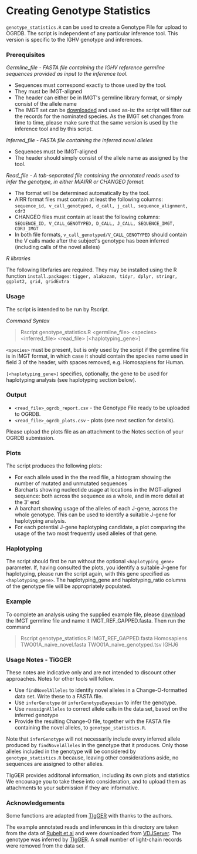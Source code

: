 # Creating Genotype Statistics

`genotype_statistics.R` can be used to create a Genotype File for upload to OGRDB. The script is independent 
of any particular inference tool. This version is specific to the IGHV genotype and inferences.

### Prerequisites

*Germline_file - FASTA file containing the IGHV reference germline sequences provided as input to the inference tool.* 

* Sequences must correspond exactly to those used by the tool.
* They must be IMGT-aligned
* The header can either be in IMGT's germline library format, or simply consist of the allele name
* The IMGT set can be [downloaded](http://www.imgt.org/download/GENE-DB/IMGTGENEDB-ReferenceSequences.fasta-nt-WithoutGaps-F+ORF+inframeP)
  and used as-is: the script will filter out the records for the nominated species. As the IMGT set changes from time to time, please make sure that 
  the same version is used by the inference tool and by this script.

*Inferred_file - FASTA file containing the inferred novel alleles*   
* Sequences must be IMGT-aligned
* The header should simply consist of the allele name as assigned by the tool.

*Read_file - A tab-separated file containing the annotated reads used to infer the genotype, in either MiAIRR or CHANGEO format.*

* The format will be determined automatically by the tool.
* AIRR format files must contain at least the following columns:
`sequence_id, v_call_genotyped, d_call, j_call, sequence_alignment, cdr3`
* CHANGEO files must contain at least the following columns:
`SEQUENCE_ID, V_CALL_GENOTYPED, D_CALL, J_CALL, SEQUENCE_IMGT, CDR3_IMGT`
* In both file formats, `v_call_genotyped/V_CALL_GENOTYPED` should contain the V calls made after the subject's genotype has been inferred
(including calls of the novel alleles)

*R libraries*

The following librfaries are required. They may be installed using the R function `install.packages`: `tigger, alakazam, tidyr, dplyr, stringr, ggplot2, grid, gridExtra`


### Usage

The script is intended to be run by Rscript.

*Command Syntax*

> Rscript genotype_statistics.R \<germline_file\> \<species\> \<inferred_file\> \<read_file\> \[\<haplotyping_gene\>\]

`<species>` must be present, but is only used by the script if the germline file is in IMGT format, in which case
it should contain the species name used in field 3 of the header, with spaces removed, e.g. Homosapiens for Human.

`[<haplotyping_gene>]` specifies, optionally, the gene to be used for haplotyping analysis (see haplotyping section below).

### Output

* `<read_file>_ogrdb_report.csv` - the Genotype File ready to be uploaded to OGRDB.
* `<read_file>_ogrdb_plots.csv` - plots (see next section for details). 

Please upload the plots file as an attachment to the Notes section of your OGRDB submission.


### Plots

The script produces the following plots:
* For each allele used in the the read file, a histogram showing the number of mutated and unmutated sequences
* Barcharts showing nucleotide usage at locations in the IMGT-aligned sequence: both across the sequence as a whole, and in more detail at the 3' end
* A barchart showing usage of the alleles of each J-gene, across the whole genotype. This can be used to identify a suitable J-gene for haplotyping analysis.
* For each potential J-gene haplotyping candidate, a plot comparing the usage of the two most frequently used alleles of that gene.

### Haplotyping

The script should first be run without the optional `<haplotyping_gene>` parameter. If, having consulted the plots, you identify a suitable J-gene
for haplotyping, please run the script again, with this gene specified as `<haplotyping_gene>`. The haplotyping_gene and haplotyping_ratio columns of the genotype file
will be appropriately populated.

### Example

To complete an analysis using the supplied example file, please [download](http://www.imgt.org/download/GENE-DB/IMGTGENEDB-ReferenceSequences.fasta-nt-WithoutGaps-F+ORF+inframeP) 
the IMGT germline file and name it IMGT_REF_GAPPED.fasta. Then run the command

> Rscript genotype_statistics.R IMGT_REF_GAPPED.fasta Homosapiens TWO01A_naive_novel.fasta TWO01A_naive_genotyped.tsv IGHJ6

### Usage Notes - TiGGER

These notes are indicative only and are not intended to discount other approaches. Notes for other tools will follow.


* Use `findNovelAlleles` to identify novel alleles in a Change-O-formatted data set. Write these to a FASTA file. 
* Use `inferGenotype` or `inferGenotypeBayesian` to infer the genotype.
* Use `reassignAlleles` to correct allele calls in the data set, based on the inferred genotype
* Provide the resulting Change-O file, together with the FASTA file containing the novel alleles, to `genotype_statistics.R`.

Note that `inferGenotype` will not necessarily include every inferred allele produced by `findNovelAlleles` in the genotype that it produces. Only those
alleles included in the genotype will be considered by `genotype_statistics.R` because, leaving other considerations aside, no sequences are assigned to other alleles.

TIgGER provides additonal information, including its own plots and statistics We encourage you to take these into consideration, and to upload them as attachments to your submission if they are informative.

### Acknowledgements

Some functions are adapted from [TIgGER](https://tigger.readthedocs.io) with thanks to the authors.

The example annotated reads and inferences in this directory are taken from the data of [Rubelt et al](https://www.ncbi.nlm.nih.gov/pubmed/?term=27005435) 
and were downloaded from [VDJServer](https://vdjserver.org/). The genotype was inferred by [TIgGER](https://tigger.readthedocs.io). A small number of 
light-chain records were removed from the data set.


